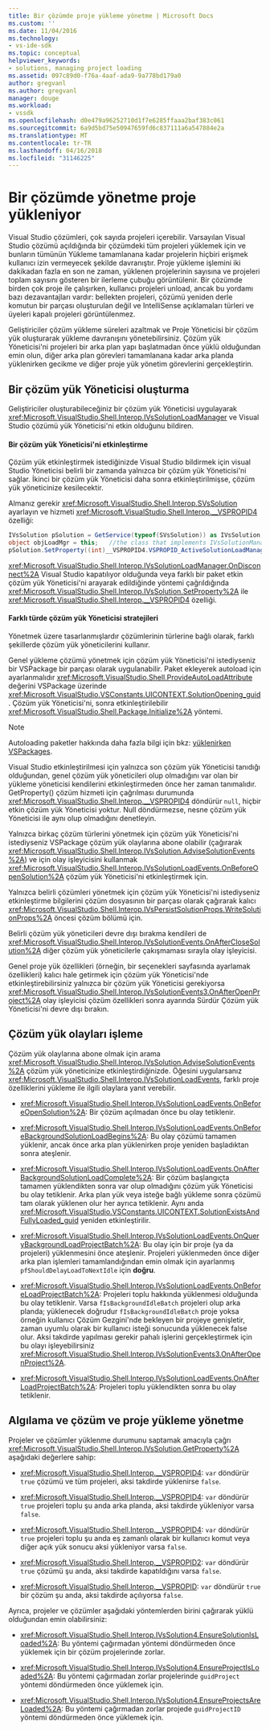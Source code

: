 ```yaml
---
title: Bir çözümde proje yükleme yönetme | Microsoft Docs
ms.custom: ''
ms.date: 11/04/2016
ms.technology:
- vs-ide-sdk
ms.topic: conceptual
helpviewer_keywords:
- solutions, managing project loading
ms.assetid: 097c89d0-f76a-4aaf-ada9-9a778bd179a0
author: gregvanl
ms.author: gregvanl
manager: douge
ms.workload:
- vssdk
ms.openlocfilehash: d0e479a96252710d1f7e6285ffaaa2baf383c061
ms.sourcegitcommit: 6a9d5bd75e50947659fd6c837111a6a547884e2a
ms.translationtype: MT
ms.contentlocale: tr-TR
ms.lasthandoff: 04/16/2018
ms.locfileid: "31146225"
---
```

# <a name="managing-project-loading-in-a-solution"></a>Bir çözümde yönetme proje yükleniyor
Visual Studio çözümleri, çok sayıda projeleri içerebilir. Varsayılan Visual Studio çözümü açıldığında bir çözümdeki tüm projeleri yüklemek için ve bunların tümünün Yükleme tamamlanana kadar projelerin hiçbiri erişmek kullanıcı izin vermeyecek şekilde davranıştır. Proje yükleme işlemini iki dakikadan fazla en son ne zaman, yüklenen projelerinin sayısına ve projeleri toplam sayısını gösteren bir ilerleme çubuğu görüntülenir. Bir çözümde birden çok proje ile çalışırken, kullanıcı projeleri unload, ancak bu yordamı bazı dezavantajları vardır: bellekten projeleri, çözümü yeniden derle komutun bir parçası oluşturulan değil ve IntelliSense açıklamaları türleri ve üyeleri kapalı projeleri görüntülenmez.  
  
 Geliştiriciler çözüm yükleme süreleri azaltmak ve Proje Yöneticisi bir çözüm yük oluşturarak yükleme davranışını yönetebilirsiniz. Çözüm yük Yöneticisi'ni projeleri bir arka plan yapı başlatmadan önce yüklü olduğundan emin olun, diğer arka plan görevleri tamamlanana kadar arka planda yüklenirken gecikme ve diğer proje yük yönetim görevlerini gerçekleştirin.  
  
## <a name="creating-a-solution-load-manager"></a>Bir çözüm yük Yöneticisi oluşturma  
 Geliştiriciler oluşturabileceğiniz bir çözüm yük Yöneticisi uygulayarak <xref:Microsoft.VisualStudio.Shell.Interop.IVsSolutionLoadManager> ve Visual Studio çözümü yük Yöneticisi'ni etkin olduğunu bildiren.  
  
#### <a name="activating-a-solution-load-manager"></a>Bir çözüm yük Yöneticisi'ni etkinleştirme  
 Çözüm yük etkinleştirmek istediğinizde Visual Studio bildirmek için visual Studio Yöneticisi belirli bir zamanda yalnızca bir çözüm yük Yöneticisi'ni sağlar. İkinci bir çözüm yük Yöneticisi daha sonra etkinleştirilmişse, çözüm yük yöneticinize kesilecektir.  
  
 Almanız gerekir <xref:Microsoft.VisualStudio.Shell.Interop.SVsSolution> ayarlayın ve hizmeti <xref:Microsoft.VisualStudio.Shell.Interop.__VSPROPID4> özelliği:  
  
```csharp  
IVsSolution pSolution = GetService(typeof(SVsSolution)) as IVsSolution;  
object objLoadMgr = this;   //the class that implements IVsSolutionManager  
pSolution.SetProperty((int)__VSPROPID4.VSPROPID_ActiveSolutionLoadManager, objLoadMgr);  
```  
  
 <xref:Microsoft.VisualStudio.Shell.Interop.IVsSolutionLoadManager.OnDisconnect%2A> Visual Studio kapatılıyor olduğunda veya farklı bir paket etkin çözüm yük Yöneticisi'ni arayarak edildiğinde yöntemi çağrıldığında <xref:Microsoft.VisualStudio.Shell.Interop.IVsSolution.SetProperty%2A> ile <xref:Microsoft.VisualStudio.Shell.Interop.__VSPROPID4> özelliği.  
  
#### <a name="strategies-for-different-kinds-of-solution-load-manager"></a>Farklı türde çözüm yük Yöneticisi stratejileri  
 Yönetmek üzere tasarlanmışlardır çözümlerinin türlerine bağlı olarak, farklı şekillerde çözüm yük yöneticilerini kullanır.  
  
 Genel yükleme çözümü yönetmek için çözüm yük Yöneticisi'ni istediyseniz bir VSPackage bir parçası olarak uygulanabilir. Paket ekleyerek autoload için ayarlanmalıdır <xref:Microsoft.VisualStudio.Shell.ProvideAutoLoadAttribute> değerini VSPackage üzerinde <xref:Microsoft.VisualStudio.VSConstants.UICONTEXT.SolutionOpening_guid>. Çözüm yük Yöneticisi'ni, sonra etkinleştirilebilir <xref:Microsoft.VisualStudio.Shell.Package.Initialize%2A> yöntemi.  
  
> [!NOTE]
>  Autoloading paketler hakkında daha fazla bilgi için bkz: [yüklenirken VSPackages](../extensibility/loading-vspackages.md).  
  
 Visual Studio etkinleştirilmesi için yalnızca son çözüm yük Yöneticisi tanıdığı olduğundan, genel çözüm yük yöneticileri olup olmadığını var olan bir yükleme yöneticisi kendilerini etkinleştirmeden önce her zaman tanımalıdır. GetProperty() çözüm hizmeti için çağrılması durumunda <xref:Microsoft.VisualStudio.Shell.Interop.__VSPROPID4> döndürür `null`, hiçbir etkin çözüm yük Yöneticisi yoktur. Null döndürmezse, nesne çözüm yük Yöneticisi ile aynı olup olmadığını denetleyin.  
  
 Yalnızca birkaç çözüm türlerini yönetmek için çözüm yük Yöneticisi'ni istediyseniz VSPackage çözüm yük olaylarına abone olabilir (çağırarak <xref:Microsoft.VisualStudio.Shell.Interop.IVsSolution.AdviseSolutionEvents%2A>) ve için olay işleyicisini kullanmak <xref:Microsoft.VisualStudio.Shell.Interop.IVsSolutionLoadEvents.OnBeforeOpenSolution%2A> çözüm yük Yöneticisi'ni etkinleştirmek için.  
  
 Yalnızca belirli çözümleri yönetmek için çözüm yük Yöneticisi'ni istediyseniz etkinleştirme bilgilerini çözüm dosyasının bir parçası olarak çağırarak kalıcı <xref:Microsoft.VisualStudio.Shell.Interop.IVsPersistSolutionProps.WriteSolutionProps%2A> öncesi çözüm bölümü için.  
  
 Belirli çözüm yük yöneticileri devre dışı bırakma kendileri de <xref:Microsoft.VisualStudio.Shell.Interop.IVsSolutionEvents.OnAfterCloseSolution%2A> diğer çözüm yük yöneticilerle çakışmaması sırayla olay işleyicisi.  
  
 Genel proje yük özellikleri (örneğin, bir seçenekleri sayfasında ayarlamak özellikleri) kalıcı hale getirmek için çözüm yük Yöneticisi'nde etkinleştirebilirsiniz yalnızca bir çözüm yük Yöneticisi gerekiyorsa <xref:Microsoft.VisualStudio.Shell.Interop.IVsSolutionEvents3.OnAfterOpenProject%2A> olay işleyicisi çözüm özellikleri sonra ayarında Sürdür Çözüm yük Yöneticisi'ni devre dışı bırakın.  
  
## <a name="handling-solution-load-events"></a>Çözüm yük olayları işleme  
 Çözüm yük olaylarına abone olmak için arama <xref:Microsoft.VisualStudio.Shell.Interop.IVsSolution.AdviseSolutionEvents%2A> çözüm yük yöneticinize etkinleştirdiğinizde. Öğesini uygularsanız <xref:Microsoft.VisualStudio.Shell.Interop.IVsSolutionLoadEvents>, farklı proje özelliklerini yükleme ile ilgili olaylara yanıt verebilir.  
  
-   <xref:Microsoft.VisualStudio.Shell.Interop.IVsSolutionLoadEvents.OnBeforeOpenSolution%2A>: Bir çözüm açılmadan önce bu olay tetiklenir.
  
-   <xref:Microsoft.VisualStudio.Shell.Interop.IVsSolutionLoadEvents.OnBeforeBackgroundSolutionLoadBegins%2A>: Bu olay çözümü tamamen yüklenir, ancak önce arka plan yüklenirken proje yeniden başladıktan sonra ateşlenir.
  
-   <xref:Microsoft.VisualStudio.Shell.Interop.IVsSolutionLoadEvents.OnAfterBackgroundSolutionLoadComplete%2A>: Bir çözüm başlangıçta tamamen yüklendikten sonra var olup olmadığını çözüm yük Yöneticisi bu olay tetiklenir. Arka plan yük veya isteğe bağlı yükleme sonra çözümü tam olarak yüklenen olur her ayrıca tetiklenir. Aynı anda <xref:Microsoft.VisualStudio.VSConstants.UICONTEXT.SolutionExistsAndFullyLoaded_guid> yeniden etkinleştirilir.  
  
-   <xref:Microsoft.VisualStudio.Shell.Interop.IVsSolutionLoadEvents.OnQueryBackgroundLoadProjectBatch%2A>: Bu olay için bir proje (ya da projeleri) yüklenmesini önce ateşlenir. Projeleri yüklenmeden önce diğer arka plan işlemleri tamamlandığından emin olmak için ayarlanmış `pfShouldDelayLoadToNextIdle` için **doğru**.  
  
-   <xref:Microsoft.VisualStudio.Shell.Interop.IVsSolutionLoadEvents.OnBeforeLoadProjectBatch%2A>: Projeleri toplu hakkında yüklenmesi olduğunda bu olay tetiklenir. Varsa `fIsBackgroundIdleBatch` projeleri olup arka planda; yüklenecek doğrudur `fIsBackgroundIdleBatch` proje yoksa örneğin kullanıcı Çözüm Gezgini'nde bekleyen bir projeye genişletir, zaman uyumlu olarak bir kullanıcı isteği sonucunda yüklenecek false olur. Aksi takdirde yapılması gerekir pahalı işlerini gerçekleştirmek için bu olayı işleyebilirsiniz <xref:Microsoft.VisualStudio.Shell.Interop.IVsSolutionEvents3.OnAfterOpenProject%2A>.  
  
-   <xref:Microsoft.VisualStudio.Shell.Interop.IVsSolutionLoadEvents.OnAfterLoadProjectBatch%2A>: Projeleri toplu yüklendikten sonra bu olay tetiklenir.  
  
## <a name="detecting-and-managing-solution-and-project-loading"></a>Algılama ve çözüm ve proje yükleme yönetme  
 Projeler ve çözümler yüklenme durumunu saptamak amacıyla çağrı <xref:Microsoft.VisualStudio.Shell.Interop.IVsSolution.GetProperty%2A> aşağıdaki değerlere sahip:  
  
-   <xref:Microsoft.VisualStudio.Shell.Interop.__VSPROPID4>: `var` döndürür `true` çözümü ve tüm projeleri, aksi takdirde yüklenirse `false`.  
  
-   <xref:Microsoft.VisualStudio.Shell.Interop.__VSPROPID4>: `var` döndürür `true` projeleri toplu şu anda arka planda, aksi takdirde yükleniyor varsa `false`.  
  
-   <xref:Microsoft.VisualStudio.Shell.Interop.__VSPROPID4>: `var` döndürür `true` projeleri toplu şu anda eş zamanlı olarak bir kullanıcı komut veya diğer açık yük sonucu aksi yükleniyor varsa `false`.  
  
-   <xref:Microsoft.VisualStudio.Shell.Interop.__VSPROPID2>: `var` döndürür `true` çözümü şu anda, aksi takdirde kapatıldığını varsa `false`.  
  
-   <xref:Microsoft.VisualStudio.Shell.Interop.__VSPROPID>: `var` döndürür `true` bir çözüm şu anda, aksi takdirde açılıyorsa `false`.  
  
 Ayrıca, projeler ve çözümler aşağıdaki yöntemlerden birini çağırarak yüklü olduğundan emin olabilirsiniz:  
  
-   <xref:Microsoft.VisualStudio.Shell.Interop.IVsSolution4.EnsureSolutionIsLoaded%2A>: Bu yöntemi çağırmadan yöntemi döndürmeden önce yüklemek için bir çözüm projelerinde zorlar.  
  
-   <xref:Microsoft.VisualStudio.Shell.Interop.IVsSolution4.EnsureProjectIsLoaded%2A>: Bu yöntemi çağırmadan zorlar projelerinde `guidProject` yöntemi döndürmeden önce yüklemek için.  
  
-   <xref:Microsoft.VisualStudio.Shell.Interop.IVsSolution4.EnsureProjectsAreLoaded%2A>: Bu yöntemi çağırmadan zorlar projede `guidProjectID` yöntemi döndürmeden önce yüklemek için.  
